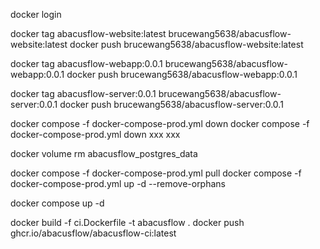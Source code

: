 docker login

docker tag abacusflow-website:latest brucewang5638/abacusflow-website:latest
docker push brucewang5638/abacusflow-website:latest

docker tag abacusflow-webapp:0.0.1 brucewang5638/abacusflow-webapp:0.0.1
docker push brucewang5638/abacusflow-webapp:0.0.1

docker tag abacusflow-server:0.0.1 brucewang5638/abacusflow-server:0.0.1
docker push brucewang5638/abacusflow-server:0.0.1

docker compose -f docker-compose-prod.yml down
docker compose -f docker-compose-prod.yml down xxx xxx

docker volume rm abacusflow_postgres_data

docker compose -f docker-compose-prod.yml pull
docker compose -f docker-compose-prod.yml up -d --remove-orphans

docker compose  up -d

docker build -f ci.Dockerfile -t abacusflow .
docker push ghcr.io/abacusflow/abacusflow-ci:latest